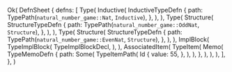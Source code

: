 Ok(
    DefnSheet {
        defns: [
            Type(
                Inductive(
                    InductiveTypeDefn {
                        path: TypePath(`natural_number_game::Nat`, `Inductive`),
                    },
                ),
            ),
            Type(
                Structure(
                    StructureTypeDefn {
                        path: TypePath(`natural_number_game::OddNat`, `Structure`),
                    },
                ),
            ),
            Type(
                Structure(
                    StructureTypeDefn {
                        path: TypePath(`natural_number_game::EvenNat`, `Structure`),
                    },
                ),
            ),
            ImplBlock(
                TypeImplBlock(
                    TypeImplBlockDecl,
                ),
            ),
            AssociatedItem(
                TypeItem(
                    Memo(
                        TypeMemoDefn {
                            path: Some(
                                TypeItemPath(
                                    Id {
                                        value: 55,
                                    },
                                ),
                            ),
                        },
                    ),
                ),
            ),
        ],
    },
)